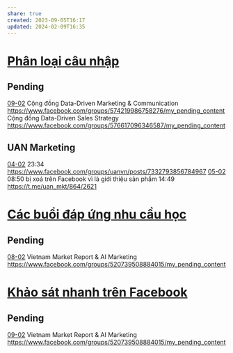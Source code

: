 ```yaml
---
share: true
created: 2023-09-05T16:17
updated: 2024-02-09T16:35
---
```


# [Phân loại câu nhập](../../../../Tr%E1%BA%A5n%20K%E1%BB%B3/4%20Th%C3%A0nh%20ph%E1%BA%A9m/Truy%E1%BB%81n%20th%C3%B4ng/Ph%C3%A2n%20lo%E1%BA%A1i%20c%C3%A2u%20nh%E1%BA%ADp.md)
## Pending
[09-02](09-02.md) Cộng đồng Data-Driven Marketing & Communication https://www.facebook.com/groups/574219986758276/my_pending_content
Cộng đồng Data-Driven Sales Strategy https://www.facebook.com/groups/576617096346587/my_pending_content

## UAN Marketing 
[04-02](04-02.md) 23:34 https://www.facebook.com/groups/uanvn/posts/7332793856784967
[05-02](05-02.md) 08:50 bị xoá trên Facebook vì là giới thiệu sản phẩm
14:49 https://t.me/uan_mkt/864/2621

# [Các buổi đáp ứng nhu cầu học](../../../../C%C3%A1c%20bu%E1%BB%95i%20%C4%91%C3%A1p%20%E1%BB%A9ng%20nhu%20c%E1%BA%A7u%20h%E1%BB%8Dc%20c%C3%A1ch%20s%E1%BB%AD%20d%E1%BB%A5ng%20c%C3%B4ng%20c%E1%BB%A5%20v%C3%A0%20t%C6%B0%20duy%20l%E1%BA%ADp%20tr%C3%ACnh%20cho%20nhu%20c%E1%BA%A7u%20c%C3%A1%20nh%C3%A2n%20ho%E1%BA%B7c%20nghi%C3%AAn%20c%E1%BB%A9u/4%20Th%C3%A0nh%20ph%E1%BA%A9m/Truy%E1%BB%81n%20th%C3%B4ng/C%C3%A1c%20bu%E1%BB%95i%20%C4%91%C3%A1p%20%E1%BB%A9ng%20nhu%20c%E1%BA%A7u%20h%E1%BB%8Dc.md)
## Pending
[08-02](08-02.md) Vietnam Market Report & AI Marketing https://www.facebook.com/groups/520739508884015/my_pending_content

# [Khảo sát nhanh trên Facebook](../../../../Tr%E1%BA%A5n%20K%E1%BB%B3/4%20Th%C3%A0nh%20ph%E1%BA%A9m/Ng%C6%B0%E1%BB%9Di%20d%C3%B9ng/Kh%E1%BA%A3o%20s%C3%A1t%20nhanh%20tr%C3%AAn%20Facebook.md)
## Pending
[09-02](09-02.md) Vietnam Market Report & AI Marketing https://www.facebook.com/groups/520739508884015/my_pending_content